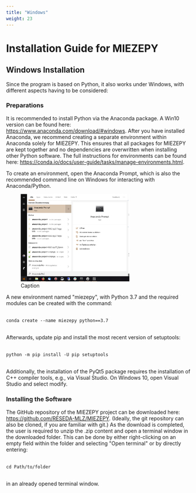 ```yaml
---
title: "Windows"
weight: 23
---
```


<!DOCTYPE html>
<html lang="en">
<head>
    <meta charset="UTF-8">
    <meta name="viewport" content="width=device-width, initial-scale=1.0">
    <title>MIEZEPY Installation Guide</title>
</head>
<body>

<h1>Installation Guide for MIEZEPY</h1>

<h2>Windows Installation</h2>

<p>Since the program is based on Python, it also works under Windows, with different aspects having to be considered:</p>

<h3>Preparations</h3>
<p>It is recommended to install Python via the Anaconda package. A Win10 version can be found here: <a href="https://www.anaconda.com/download/#windows">https://www.anaconda.com/download/#windows</a>. After you have installed Anaconda, we recommend creating a separate environment within Anaconda solely for MIEZEPY. This ensures that all packages for MIEZEPY are kept together and no dependencies are overwritten when installing other Python software. The full instructions for environments can be found here: <a href="https://conda.io/docs/user-guide/tasks/manage-environments.html">https://conda.io/docs/user-guide/tasks/manage-environments.html</a>.</p>

<p>To create an environment, open the Anaconda Prompt, which is also the recommended command line on Windows for interacting with Anaconda/Python.</p>

<figure>
    <img src="AnacondaPromptWin10.png" alt="Anaconda Prompt on Windows 10" style="width:70%;">
    <figcaption>Caption</figcaption>
</figure>

<p>A new environment named "miezepy", with Python 3.7 and the required modules can be created with the command:</p>

<pre>
<code>
conda create --name miezepy python==3.7
</code>
</pre>

<p>Afterwards, update pip and install the most recent version of setuptools:</p>

<pre>
<code>
python -m pip install -U pip setuptools
</code>
</pre>

<p>Additionally, the installation of the PyQt5 package requires the installation of C++ compiler tools, e.g., via Visual Studio. On Windows 10, open Visual Studio and select modify.</p>

<h3>Installing the Software</h3>

<p>The GitHub repository of the MIEZEPY project can be downloaded here: <a href="https://github.com/RESEDA-MLZ/MIEZEPY">https://github.com/RESEDA-MLZ/MIEZEPY</a>. (Ideally, the git repository can also be cloned, if you are familiar with git.) As the download is completed, the user is required to unzip the .zip content and open a terminal window in the downloaded folder. This can be done by either right-clicking on an empty field within the folder and selecting "Open terminal" or by directly entering:</p>

<pre>
<code>
cd Path/to/folder
</code>
</pre>

<p>in an already opened terminal window.</p>

</body>
</html>

